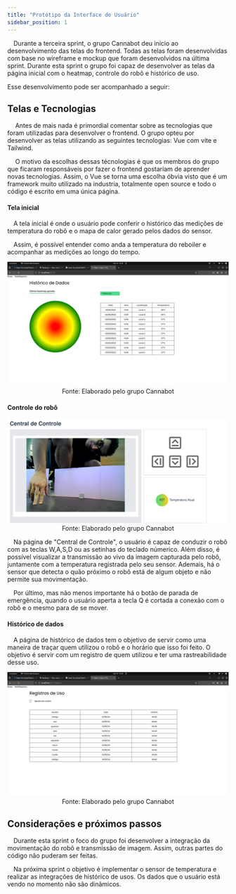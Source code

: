 ```yaml
---
title: "Protótipo da Interface de Usuário"
sidebar_position: 1
---
```


&emsp;Durante a terceira sprint, o grupo Cannabot deu início ao desenvolvimento das telas do frontend. Todas as telas foram desenvolvidas com base no wireframe e mockup que foram desenvolvidos na última sprint. Durante esta sprint o grupo foi capaz de desenvolver as telas da página inicial com o heatmap, controle do robô e histórico de uso.

Esse desenvolvimento pode ser acompanhado a seguir:

## Telas e Tecnologias 

&emsp; Antes de mais nada é primordial comentar sobre as tecnologias que foram utilizadas para desenvolver o frontend. O grupo opteu por desenvolver as telas utilizando as seguintes tecnologias: Vue com vite e Tailwind. 

&emsp; O motivo da escolhas dessas técnologias é que os membros do grupo que ficaram responsáveis por fazer o frontend gostariam de aprender novas tecnologias. Assim, o Vue se torna uma escolha óbvia visto que é um framework muito utilizado na industria, totalmente open source e todo o código é escrito em uma única página. 


#### Tela inicial

&emsp;A tela inicial é onde o usuário pode conferir o histórico das medições de temperatura do robô e o mapa de calor gerado pelos dados do sensor.

&emsp;Assim, é possível entender como anda a temperatura do reboiler e acompanhar as medições ao longo do tempo.

<div align="center"> 

![](../../../../..\docs\static\img\sprint3\home.png)
Fonte: Elaborado pelo grupo Cannabot
</div>


#### Controle do robô

<div align="center"> 

![Rodrigão abaporu](../../../../..\docs\static\img\sprint3\movement.png)
Fonte: Elaborado pelo grupo Cannabot
</div>

&emsp;Na página de "Central de Controle", o usuário é capaz de conduzir o robô com as teclas W,A,S,D ou as setinhas do teclado númerico. Além disso, é possível visualizar a transmissão ao vivo da imagem capturada pelo robô, juntamente com a temperatura registrada pelo seu sensor.
Ademais, há o sensor que detecta o quão próximo o robô está de algum objeto e não permite sua movimentação. 

&emsp;Por último, mas não menos importante há o botão de parada de emergência, quando o usuário aperta a tecla Q é cortada a conexão com o robô e o mesmo para de se mover.


#### Histórico de dados

&emsp;A página de histórico de dados tem o objetivo de servir como uma maneira de traçar quem utilizou o robô e o horário que isso foi feito.  O objetivo é servir com um registro de quem utilizou e ter uma rastreabilidade desse uso. 


<div align="center"> 

![Histórico de Dados - Mockup](../../../../..\docs\static\img\sprint3\history.png)
Fonte: Elaborado pelo grupo Cannabot
</div>

## Considerações e próximos passos 
&emsp;Durante esta sprint o foco do grupo foi desenvolver a integração da movimentação do robô e transmissão de imagem. Assim, outras partes do código não puderam ser feitas. 

&emsp;Na próxima sprint o objetivo é implementar o sensor de temperatura e realizar as integrações de histórico de usos. Os dados que o usuário está vendo no momento não são dinãmicos. 
